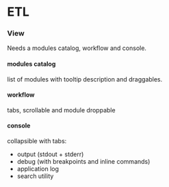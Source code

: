 # ETL

### View
Needs a modules catalog, workflow and console.

#### modules catalog
list of modules with tooltip description and draggables.

#### workflow
tabs, scrollable and module droppable

#### console
collapsible
with tabs:
- output (stdout + stderr)
- debug (with breakpoints and inline commands)
- application log
- search utility